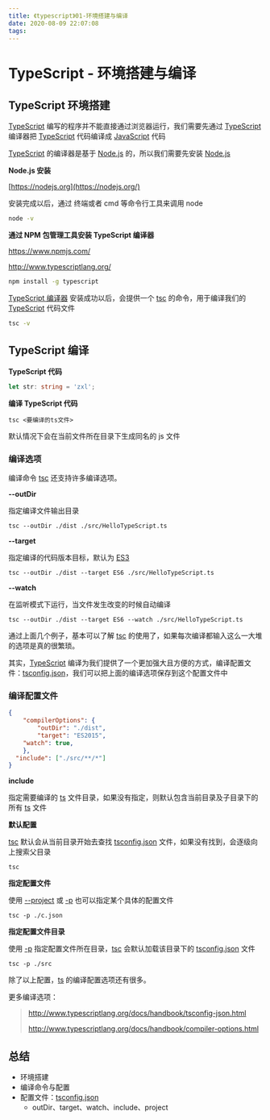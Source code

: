 ```yaml
---
title: 《typescript》01-环境搭建与编译
date: 2020-08-09 22:07:08
tags:
---
```




# TypeScript - 环境搭建与编译

## TypeScript 环境搭建

<u>TypeScript</u> 编写的程序并不能直接通过浏览器运行，我们需要先通过 <u>TypeScript</u> 编译器把 <u>TypeScript</u> 代码编译成 <u>JavaScript</u> 代码

<u>TypeScript</u> 的编译器是基于 <u>Node.js</u> 的，所以我们需要先安装 <u>Node.js</u>

**Node.js 安装**

[https://nodejs.org](https://nodejs.org/)

安装完成以后，通过 终端或者 cmd 等命令行工具来调用 node

```bash
node -v
```

**通过 NPM 包管理工具安装 TypeScript 编译器**

https://www.npmjs.com/

http://www.typescriptlang.org/

```bash
npm install -g typescript
```

<u>TypeScript 编译器</u> 安装成功以后，会提供一个 <u>tsc</u> 的命令，用于编译我们的 <u>TypeScript</u> 代码文件

```bash
tsc -v
```

## TypeScript 编译

**TypeScript 代码**

```ts
let str: string = 'zxl';
```

**编译 TypeScript 代码**

```shell
tsc <要编译的ts文件>
```

默认情况下会在当前文件所在目录下生成同名的 js 文件

### 编译选项

编译命令 <u>tsc</u> 还支持许多编译选项。

**--outDir**

指定编译文件输出目录

```shell
tsc --outDir ./dist ./src/HelloTypeScript.ts
```

**--target**

指定编译的代码版本目标，默认为 <u>ES3</u>

```shell
tsc --outDir ./dist --target ES6 ./src/HelloTypeScript.ts
```

**--watch**

在监听模式下运行，当文件发生改变的时候自动编译

```shell
tsc --outDir ./dist --target ES6 --watch ./src/HelloTypeScript.ts
```

通过上面几个例子，基本可以了解 <u>tsc</u> 的使用了，如果每次编译都输入这么一大堆的选项是真的很繁琐。

其实，<u>TypeScript</u> 编译为我们提供了一个更加强大且方便的方式，编译配置文件：<u>tsconfig.json</u>，我们可以把上面的编译选项保存到这个配置文件中

### 编译配置文件

```json
{
	"compilerOptions": {
		"outDir": "./dist",
		"target": "ES2015",
    "watch": true,
	},
  "include": ["./src/**/*"]
}
```

**include**

指定需要编译的 <u>ts</u> 文件目录，如果没有指定，则默认包含当前目录及子目录下的所有 <u>ts</u> 文件

**默认配置**

<u>tsc</u> 默认会从当前目录开始去查找 <u>tsconfig.json</u> 文件，如果没有找到，会逐级向上搜索父目录

```shell
tsc
```

**指定配置文件**

使用 <u>--project</u> 或 <u>-p</u> 也可以指定某个具体的配置文件

```shell
tsc -p ./c.json
```

**指定配置文件目录**

使用 <u>-p</u> 指定配置文件所在目录，<u>tsc</u> 会默认加载该目录下的 <u>tsconfig.json</u> 文件

```shell
tsc -p ./src
```

除了以上配置，<u>ts</u> 的编译配置选项还有很多。

更多编译选项：

> http://www.typescriptlang.org/docs/handbook/tsconfig-json.html
>
> http://www.typescriptlang.org/docs/handbook/compiler-options.html



## 总结

- 环境搭建
- 编译命令与配置
- 配置文件：<u>tsconfig.json</u>
  - outDir、target、watch、include、project


